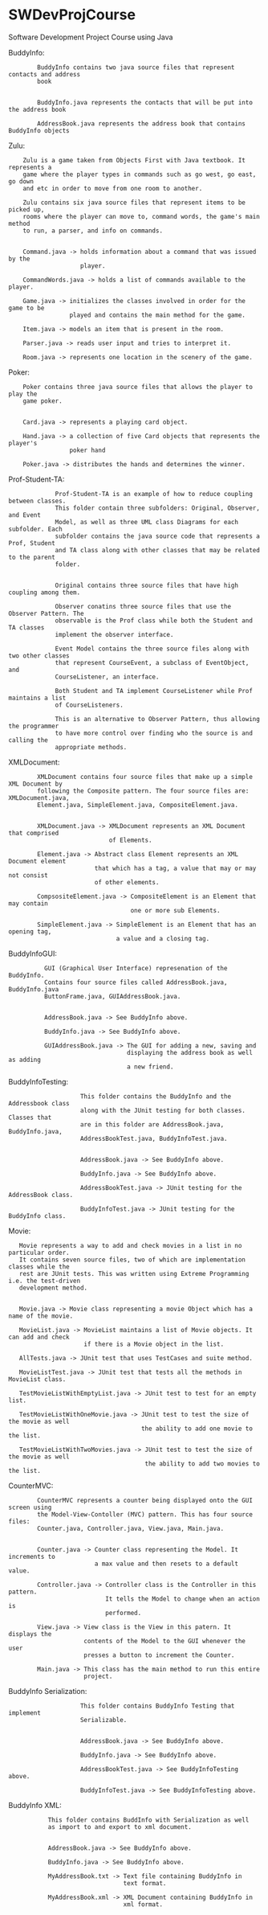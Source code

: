 SWDevProjCourse
===============

Software Development Project Course using Java


BuddyInfo:

            BuddyInfo contains two java source files that represent contacts and address
            book
            
            
            BuddyInfo.java represents the contacts that will be put into the address book
            
            AddressBook.java represents the address book that contains BuddyInfo objects
            

Zulu:

        Zulu is a game taken from Objects First with Java textbook. It represents a
        game where the player types in commands such as go west, go east, go down 
        and etc in order to move from one room to another.
      
        Zulu contains six java source files that represent items to be picked up, 
        rooms where the player can move to, command words, the game's main method
        to run, a parser, and info on commands.
      
      
        Command.java -> holds information about a command that was issued by the 
                        player.
      
        CommandWords.java -> holds a list of commands available to the player.
      
        Game.java -> initializes the classes involved in order for the game to be 
                     played and contains the main method for the game.
      
        Item.java -> models an item that is present in the room.
        
        Parser.java -> reads user input and tries to interpret it.
        
        Room.java -> represents one location in the scenery of the game.
      

Poker:

        Poker contains three java source files that allows the player to play the 
        game poker.
        
        
        Card.java -> represents a playing card object.
        
        Hand.java -> a collection of five Card objects that represents the player's 
                     poker hand
        
        Poker.java -> distributes the hands and determines the winner.
        

Prof-Student-TA:

                 Prof-Student-TA is an example of how to reduce coupling between classes.
                 This folder contain three subfolders: Original, Observer, and Event
                 Model, as well as three UML class Diagrams for each subfolder. Each
                 subfolder contains the java source code that represents a Prof, Student
                 and TA class along with other classes that may be related to the parent
                 folder.
                 
                 
                 Original contains three source files that have high coupling among them.
                 
                 Observer conatins three source files that use the Observer Pattern. The
                 observable is the Prof class while both the Student and TA classes
                 implement the observer interface.
                 
                 Event Model contains the three source files along with two other classes
                 that represent CourseEvent, a subclass of EventObject, and
                 CourseListener, an interface.
                 
                 Both Student and TA implement CourseListener while Prof maintains a list
                 of CourseListeners.
                 
                 This is an alternative to Observer Pattern, thus allowing the programmer
                 to have more control over finding who the source is and calling the
                 appropriate methods.

                 
XMLDocument:

            XMLDocument contains four source files that make up a simple XML Document by
            following the Composite pattern. The four source files are: XMLDocument.java,
            Element.java, SimpleElement.java, CompositeElement.java.
        
        
            XMLDocument.java -> XMLDocument represents an XML Document that comprised 
                                of Elements.
                                
            Element.java -> Abstract class Element represents an XML Document element 
                            that which has a tag, a value that may or may not consist 
                            of other elements.
                            
            CompsositeElement.java -> CompositeElement is an Element that may contain 
                                      one or more sub Elements.
                                      
            SimpleElement.java -> SimpleElement is an Element that has an opening tag,
                                  a value and a closing tag.


BuddyInfoGUI:

              GUI (Graphical User Interface) represenation of the BuddyInfo.
              Contains four source files called AddressBook.java, BuddyInfo.java
              ButtonFrame.java, GUIAddressBook.java.
              
              
              AddressBook.java -> See BuddyInfo above.
              
              BuddyInfo.java -> See BuddyInfo above.
              
              GUIAddressBook.java -> The GUI for adding a new, saving and
                                     displaying the address book as well as adding
                                     a new friend.
              
              
BuddyInfoTesting:

                        This folder contains the BuddyInfo and the Addressbook class 
                        along with the JUnit testing for both classes. Classes that
                        are in this folder are AddressBook.java, BuddyInfo.java,
                        AddressBookTest.java, BuddyInfoTest.java.
                        
                        
                        AddressBook.java -> See BuddyInfo above.
              
                        BuddyInfo.java -> See BuddyInfo above.
                        
                        AddressBookTest.java -> JUnit testing for the AddressBook class.
                        
                        BuddyInfoTest.java -> JUnit testing for the BuddyInfo class.
                        
                        
Movie:

       Movie represents a way to add and check movies in a list in no particular order.
       It contains seven source files, two of which are implementation classes while the 
       rest are JUnit tests. This was written using Extreme Programming i.e. the test-driven
       development method.
       
       
       Movie.java -> Movie class representing a movie Object which has a name of the movie.
       
       MovieList.java -> MovieList maintains a list of Movie objects. It can add and check
                         if there is a Movie object in the list.
       
       AllTests.java -> JUnit test that uses TestCases and suite method.
       
       MovieListTest.java -> JUnit test that tests all the methods in MovieList class.
       
       TestMovieListWithEmptyList.java -> JUnit test to test for an empty list.
       
       TestMovieListWithOneMovie.java -> JUnit test to test the size of the movie as well
                                         the ability to add one movie to the list.
                                         
       TestMovieListWithTwoMovies.java -> JUnit test to test the size of the movie as well
                                          the ability to add two movies to the list.
            
                        
CounterMVC: 

            CounterMVC represents a counter being displayed onto the GUI screen using
            the Model-View-Contoller (MVC) pattern. This has four source files:
            Counter.java, Controller.java, View.java, Main.java.
            
            
            Counter.java -> Counter class representing the Model. It increments to
                            a max value and then resets to a default value.
                            
            Controller.java -> Controller class is the Controller in this pattern.
                               It tells the Model to change when an action is
                               performed.
                               
            View.java -> View class is the View in this patern. It displays the
                         contents of the Model to the GUI whenever the user
                         presses a button to increment the Counter.
                         
            Main.java -> This class has the main method to run this entire
                         project.
                         
BuddyInfo Serialization:

                        This folder contains BuddyInfo Testing that implement
                        Serializable.
                        
                        
                        AddressBook.java -> See BuddyInfo above.
              
                        BuddyInfo.java -> See BuddyInfo above.
                        
                        AddressBookTest.java -> See BuddyInfoTesting above.
                        
                        BuddyInfoTest.java -> See BuddyInfoTesting above.
                        
BuddyInfo XML:

               This folder contains BuddInfo with Serialization as well 
               as import to and export to xml document.
               
               
               AddressBook.java -> See BuddyInfo above.
              
               BuddyInfo.java -> See BuddyInfo above.
               
               MyAddressBook.txt -> Text file containing BuddyInfo in
                                    text format.
                                    
               MyAddressBook.xml -> XML Document containing BuddyInfo in
                                    xml format.
                                    

